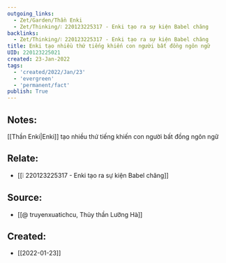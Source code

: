 ```yaml
---
outgoing_links:
  - Zet/Garden/Thần Enki
  - Zet/Thinking/❕ 220123225317 - Enki tạo ra sự kiện Babel chăng
backlinks:
  - Zet/Thinking/❕ 220123225317 - Enki tạo ra sự kiện Babel chăng
title: Enki tạo nhiều thứ tiếng khiến con người bất đồng ngôn ngữ
UID: 220123225021
created: 23-Jan-2022
tags:
  - 'created/2022/Jan/23'
  - 'evergreen'
  - 'permanent/fact'
publish: True
---
```

## Notes:
[[Thần Enki|Enki]] tạo nhiều thứ tiếng khiến con người bất đồng ngôn ngữ

## Relate:
- [[❕ 220123225317 - Enki tạo ra sự kiện Babel chăng]]
## Source:
- [[@ truyenxuatichcu, Thủy thần Lưỡng Hà]]



## Created:
- [[2022-01-23]]
